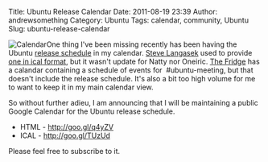 Title: Ubuntu Release Calendar
Date: 2011-08-19 23:39
Author: andrewsomething
Category: Ubuntu
Tags: calendar, community, Ubuntu
Slug: ubuntu-release-calendar

![Calendar][]One thing I've been missing recently has been having the
Ubuntu [release schedule][] in my calendar. [Steve Langasek][] used to
provide [one in ical format][], but it wasn't update for Natty nor
Oneiric. [The Fridge][] has a calandar containing a schedule of events
for  \#ubuntu-meeting, but that doesn't include the release schedule.
It's also a bit too high volume for me to want to keep it in my
main calendar view.

So without further adieu, I am announcing that I will be maintaining a
public Google Calendar for the Ubuntu release schedule.

-   HTML - <http://goo.gl/q4yZV>
-   ICAL - <http://goo.gl/TUzUd>

<div>

Please feel free to subscribe to it.

</div>

  [Calendar]: {filename}/images/2011/08/vcalendar.png
  [release schedule]: https://wiki.ubuntu.com/ReleaseSchedule
  [Steve Langasek]: https://launchpad.net/~vorlon
  [one in ical format]: http://people.ubuntu.com/~vorlon/UbuntuReleaseSchedule.ics
  [The Fridge]: http://fridge.ubuntu.com/calendars/fridge/
